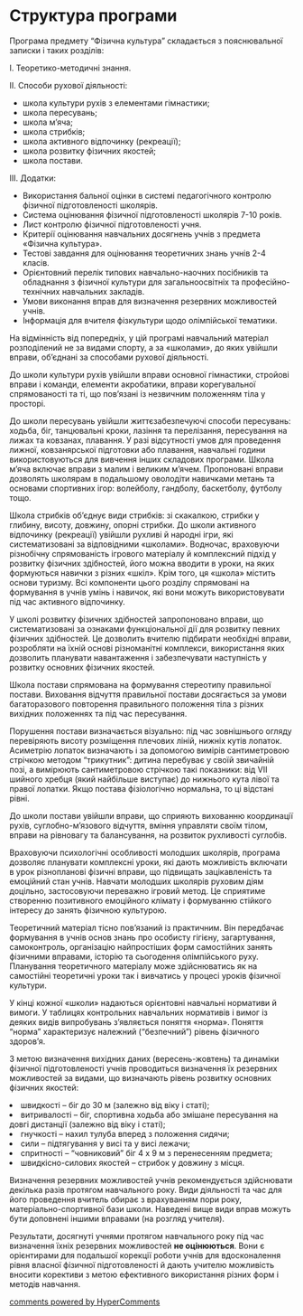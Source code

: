 <div id="hypercomments_widget" class="js-hypercomments-widget invisible"></div>

Структура програми
=============================================

Програма предмету “Фізична культура” складається з пояснювальної записки і таких розділів:

І. Теоретико-методичні знання.

ІІ. Способи рухової діяльності:
*	школа культури рухів з елементами гімнастики;
*	школа пересувань;
*	школа м’яча;
*	школа стрибків; 
*	школа активного відпочинку (рекреації);
*	школа розвитку фізичних якостей;
*	школа постави.

ІІІ. Додатки:
*	Використання бальної оцінки в системі педагогічного контролю фізичної підготовленості школярів. 
*	Система оцінювання фізичної підготовленості школярів 7-10 років.
*	Лист контролю фізичної підготовленості учня.
*	Критерії оцінювання навчальних досягнень учнів з предмета «Фізична культура».
*	Тестові завдання для оцінювання теоретичних знань учнів 2-4 класів.  
*	Орієнтовний перелік типових навчально-наочних посібників та обладнання з фізичної культури для загальноосвітніх та професійно-технічних навчальних закладів.
*	Умови виконання вправ для визначення резервних можливостей учнів.
*	Інформація для вчителя фізкультури щодо олімпійської тематики.

На відмінність від попередніх, у цій програмі  навчальний матеріал розподілений не за видами спорту, а за «школами», до яких увійшли вправи, об’єднані  за способами рухової діяльності.

До школи культури рухів увійшли вправи основної гімнастики, стройові вправи і команди, елементи акробатики, вправи корегувальної спрямованості та ті, що пов’язані із незвичним положенням тіла у просторі. 

До школи пересувань увійшли життєзабезпечуючі способи пересувань: ходьба, біг, танцювальні кроки, лазіння та перелізання, пересування на лижах та ковзанах, плавання. У разі відсутності умов для проведення лижної, ковзанярської підготовки або плавання, навчальні години використовуються для вивчення інших складових програми. 
Школа м’яча включає вправи з малим і великим м’ячем. Пропоновані вправи дозволять школярам в подальшому оволодіти навичками метань та основами спортивних ігор: волейболу, гандболу, баскетболу, футболу тощо.

Школа стрибків об’єднує види стрибків: зі скакалкою, стрибки у глибину, висоту, довжину, опорні стрибки.
До школи активного відпочинку (рекреації) увійшли рухливі й народні ігри, які систематизовані за відповідними «школами». Водночас, враховуючи різнобічну спрямованість ігрового матеріалу й комплексний підхід у розвитку фізичних здібностей, його можна вводити в уроки, на яких формуються навички з різних «шкіл». Крім того, ця «школа» містить основи туризму. Всі компоненти цього розділу спрямовані на формування в учнів умінь і навичок, які вони можуть використовувати під час активного відпочинку.

У школі розвитку фізичних здібностей запропоновано вправи, що систематизовані за ознаками функціональної дії для розвитку певних фізичних здібностей.  Це дозволить вчителю підбирати необхідні вправи, розробляти на їхній основі різноманітні комплекси, використання яких дозволить планувати навантаження і забезпечувати наступність у розвитку основних фізичних якостей.

Школа постави спрямована на формування стереотипу правильної постави. Виховання відчуття правильної постави досягається за умови багаторазового повторення правильного положення тіла з різних вихідних положеннях та під час пересування. 

Порушення постави визначається візуально: під час зовнішнього огляду перевіряють висоту розміщення плечових ліній, нижніх кутів лопаток. Асиметрію лопаток визначають і за допомогою вимірів сантиметровою стрічкою методом “трикутник”: дитина перебуває у своїй звичайній позі, а вимірюють сантиметровою стрічкою такі показники: від VII шийного хребця (який найбільше виступає) до нижнього кута лівої та правої лопатки. Якщо постава фізіологічно нормальна, то ці відстані рівні.

До школи постави увійшли вправи, що сприяють  вихованню координації рухів, суглобно-м’язового відчуття, вміння управляти своїм тілом, вправи на рівновагу та балансування, на розвиток рухливості суглобів.

Враховуючи психологічні  особливості молодших школярів, програма дозволяє планувати комплексні уроки, які дають можливість включати в урок різнопланові  фізичні вправи, що підвищать зацікавленість та емоційний стан учнів. 
Навчати молодших школярів руховим діям доцільно,  застосовуючи переважно ігровий метод. Це  сприятиме створенню позитивного емоційного клімату і формуванню стійкого інтересу до занять фізичною культурою.

Теоретичний матеріал тісно пов’язаний із практичним. Він передбачає формування в учнів основ знань про особисту гігієну, загартування, самоконтроль, організацію найпростіших форм самостійних занять фізичними вправами, історію та сьогодення олімпійського руху. Планування теоретичного матеріалу може здійснюватись як на самостійні теоретичні уроки так і вивчатись у процесі уроків фізичної культури.

У кінці кожної «школи» надаються орієнтовні навчальні нормативи й вимоги.  У таблицях контрольних навчальних нормативів і вимог  із деяких видів випробувань з’являється поняття «норма». Поняття  “норма” характеризує належний (“безпечний”) рівень фізичного здоров’я.

З метою визначення вихідних даних (вересень-жовтень) та динаміки фізичної підготовленості учнів проводиться визначення їх резервних можливостей   за видами, що визначають рівень розвитку основних фізичних якостей:
<li> швидкості – біг до 30 м (залежно від віку і статі);</li> 
<li> витривалості – біг, спортивна ходьба  або змішане пересування на довгі дистанції (залежно від віку і статі);</li> 
<li> гнучкості – нахил тулуба вперед з положення сидячи;</li> 
<li> сили – підтягування у висі та у висі лежачи;</li> 
<li> спритності – “човниковий” біг 4 х 9 м з перенесенням предмета;</li> 
<li> швидкісно-силових якостей – стрибок у довжину з місця. </li> 

Визначення  резервних можливостей   учнів рекомендується здійснювати декілька разів протягом навчального року. Види діяльності та час для його проведення вчитель обирає з врахуванням пори року, матеріально-спортивної бази школи. Наведені вище види вправ  можуть бути доповнені іншими вправами (на розгляд учителя).

Результати, досягнуті учнями протягом навчального року під час  визначення  їхніх резервних можливостей  **не оцінюються**.  Вони  є орієнтирами для подальшої корекції роботи учнів для вдосконалення рівня власної фізичної підготовленості й дають учителю можливість вносити корективи з метою ефективного використання різних форм і методів навчання.

<div class="js-hypercomments-container">
<a href="http://hypercomments.com" class="hc-link" title="comments widget">comments powered by HyperComments</a>
</div>